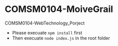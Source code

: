 # COMSM0104-MoiveGrail
COMSM0104-WebTechnology_Porject

- Please execuate `npm install` first
- Then execuate `node index.js` in the root folder